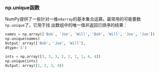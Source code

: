 ### np.unique函数
NumPy提供了一些针对一维`ndarray`的基本集合运算。最常用的可能要数`np.unique`了，它用于找
出数组中的唯一值并返回已排序的结果：
```python
names = np.array(['Bob', 'Joe', 'Will', 'Bob', 'Will', 'Joe', 'Joe'])
np.unique(names)
Output: array(['Bob', 'Joe', 'Will'],
dtype='S')

ints = np.array([3, 3, 3, 2, 2, 1, 1, 4, 4])
np.unique(ints)
Output: array([1, 2, 3, 4])
```
